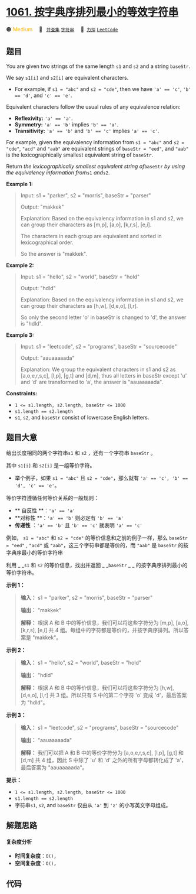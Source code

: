# [1061. 按字典序排列最小的等效字符串](https://2xiao.github.io/leetcode-js/problem/1061.html)

🟠 <font color=#ffb800>Medium</font>&emsp; 🔖&ensp; [`并查集`](/tag/union-find.md) [`字符串`](/tag/string.md)&emsp; 🔗&ensp;[`力扣`](https://leetcode.cn/problems/lexicographically-smallest-equivalent-string) [`LeetCode`](https://leetcode.com/problems/lexicographically-smallest-equivalent-string)

## 题目

You are given two strings of the same length `s1` and `s2` and a string
`baseStr`.

We say `s1[i]` and `s2[i]` are equivalent characters.

  * For example, if `s1 = "abc"` and `s2 = "cde"`, then we have `'a' == 'c'`, `'b' == 'd'`, and `'c' == 'e'`.

Equivalent characters follow the usual rules of any equivalence relation:

  * **Reflexivity:** `'a' == 'a'`.
  * **Symmetry:** `'a' == 'b'` implies `'b' == 'a'`.
  * **Transitivity:** `'a' == 'b'` and `'b' == 'c'` implies `'a' == 'c'`.

For example, given the equivalency information from `s1 = "abc"` and `s2 =
"cde"`, `"acd"` and `"aab"` are equivalent strings of `baseStr = "eed"`, and
`"aab"` is the lexicographically smallest equivalent string of `baseStr`.

Return _the lexicographically smallest equivalent string of_`baseStr` _by
using the equivalency information from_`s1` _and_`s2`.



**Example 1:**

> Input: s1 = "parker", s2 = "morris", baseStr = "parser"
> 
> Output: "makkek"
> 
> Explanation: Based on the equivalency information in s1 and s2, we can group their characters as [m,p], [a,o], [k,r,s], [e,i].
> 
> The characters in each group are equivalent and sorted in lexicographical order.
> 
> So the answer is "makkek".

**Example 2:**

> Input: s1 = "hello", s2 = "world", baseStr = "hold"
> 
> Output: "hdld"
> 
> Explanation: Based on the equivalency information in s1 and s2, we can group their characters as [h,w], [d,e,o], [l,r].
> 
> So only the second letter 'o' in baseStr is changed to 'd', the answer is "hdld".

**Example 3:**

> Input: s1 = "leetcode", s2 = "programs", baseStr = "sourcecode"
> 
> Output: "aauaaaaada"
> 
> Explanation: We group the equivalent characters in s1 and s2 as [a,o,e,r,s,c], [l,p], [g,t] and [d,m], thus all letters in baseStr except 'u' and 'd' are transformed to 'a', the answer is "aauaaaaada".

**Constraints:**

  * `1 <= s1.length, s2.length, baseStr <= 1000`
  * `s1.length == s2.length`
  * `s1`, `s2`, and `baseStr` consist of lowercase English letters.


## 题目大意

给出长度相同的两个字符串`s1` 和 `s2` ，还有一个字符串 `baseStr` 。

其中  `s1[i]` 和 `s2[i]`  是一组等价字符。

  * 举个例子，如果 `s1 = "abc"` 且 `s2 = "cde"`，那么就有 `'a' == 'c', 'b' == 'd', 'c' == 'e'`。

等价字符遵循任何等价关系的一般规则：

  * **  自反性 **：`'a' == 'a'`
  *  **对称性  **：`'a' == 'b'` 则必定有 `'b' == 'a'`
  *  **传递性** ：`'a' == 'b'` 且 `'b' == 'c'` 就表明 `'a' == 'c'`

例如， `s1 = "abc"` 和 `s2 = "cde"` 的等价信息和之前的例子一样，那么 `baseStr = "eed"` , `"acd"` 或
`"aab"`，这三个字符串都是等价的，而 `"aab"` 是 `baseStr` 的按字典序最小的等价字符串

利用 _ _`s1` 和 `s2` 的等价信息，找出并返回 _ _`baseStr` _ _ 的按字典序排列最小的等价字符串。



**示例 1：**

> 
> 
> 
> 
> 
> **输入：** s1 = "parker", s2 = "morris", baseStr = "parser"
> 
> **输出：** "makkek"
> 
> **解释：** 根据 A 和 B 中的等价信息，我们可以将这些字符分为 [m,p], [a,o], [k,r,s], [e,i] 共 4 组。每组中的字符都是等价的，并按字典序排列。所以答案是 "makkek"。
> 
> 

**示例 2：**

> 
> 
> 
> 
> 
> **输入：** s1 = "hello", s2 = "world", baseStr = "hold"
> 
> **输出：** "hdld"
> 
> **解释：** 根据 A 和 B 中的等价信息，我们可以将这些字符分为 [h,w], [d,e,o], [l,r] 共 3 组。所以只有 S 中的第二个字符 'o' 变成 'd'，最后答案为 "hdld"。
> 
> 

**示例 3：**

> 
> 
> 
> 
> 
> **输入：** s1 = "leetcode", s2 = "programs", baseStr = "sourcecode"
> 
> **输出：** "aauaaaaada"
> 
> **解释：** 我们可以把 A 和 B 中的等价字符分为 [a,o,e,r,s,c], [l,p], [g,t] 和 [d,m] 共 4 组，因此 S 中除了 'u' 和 'd' 之外的所有字母都转化成了 'a'，最后答案为 "aauaaaaada"。
> 
> 



**提示：**

  * `1 <= s1.length, s2.length, baseStr <= 1000`
  * `s1.length == s2.length`
  * 字符串`s1`, `s2`, and `baseStr` 仅由从 `'a'` 到 `'z'` 的小写英文字母组成。


## 解题思路

#### 复杂度分析

- **时间复杂度**：`O()`，
- **空间复杂度**：`O()`，

## 代码

```javascript

```